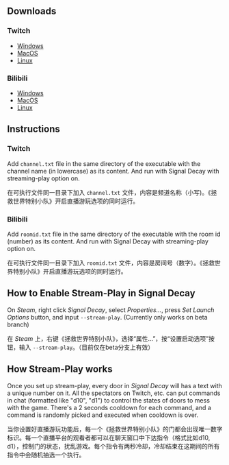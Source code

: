 ## Downloads

### Twitch

 - [Windows](https://github.com/zacx-z/signal-decay-streamplay/releases/download/1.0/sd-twitch-win.exe)
 - [MacOS](https://github.com/zacx-z/signal-decay-streamplay/releases/download/1.0/sd-twitch-macos)
 - [Linux](https://github.com/zacx-z/signal-decay-streamplay/releases/download/1.0/sd-twitch-linux)

### Bilibili

 - [Windows](https://github.com/zacx-z/signal-decay-streamplay/releases/download/1.0/bplay-win.exe)
 - [MacOS](https://github.com/zacx-z/signal-decay-streamplay/releases/download/1.0/bplay-macos)
 - [Linux](https://github.com/zacx-z/signal-decay-streamplay/releases/download/1.0/bplay-linux)

## Instructions

### Twitch

Add `channel.txt` file in the same directory of the executable with the channel name (in lowercase) as its content. And run with Signal Decay with streaming-play option on.

在可执行文件同一目录下加入 `channel.txt` 文件，内容是频道名称（小写)。《拯救世界特别小队》开启直播游玩选项的同时运行。

### Bilibili

Add `roomid.txt` file in the same directory of the executable with the room id (number) as its content. And run with Signal Decay with streaming-play option on.

在可执行文件同一目录下加入 `roomid.txt` 文件，内容是房间号（数字）。《拯救世界特别小队》开启直播游玩选项的同时运行。

## How to Enable Stream-Play in Signal Decay

On _Steam_, right click _Signal Decay_, select _Properties..._, press _Set Launch Options_ button, and input `--stream-play`. (Currently only works on beta branch)

在 _Steam_ 上，右键《拯救世界特别小队》，选择“属性...”，按“设置启动选项”按钮，输入 `--stream-play`。（目前仅在beta分支上有效）

## How Stream-Play works

Once you set up stream-play, every door in _Signal Decay_ will has a text with a unique number on it. All the spectators on Twitch, etc. can put commands in chat (formatted like "d10", "d1") to control the states of doors to mess with the game. There's a 2 seconds cooldown for each command, and a command is randomly picked and executed when cooldown is over.

当你设置好直播游玩功能后，每一个《拯救世界特别小队》的门都会出现唯一数字标识。每一个直播平台的观看者都可以在聊天窗口中下达指令（格式比如d10, d1），控制门的状态，扰乱游戏。每个指令有两秒冷却，冷却结束在这期间的所有指令中会随机抽选一个执行。

